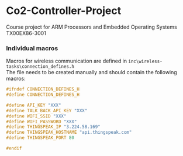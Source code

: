 # Co2-Controller-Project
 Course project for ARM Processors and Embedded Operating Systems TX00EX86-3001


### Individual macros
Macros for wireless communication are defined in `inc\wireless-tasks\connection_defines.h`<br>
The file needs to be created manually and should contain the following macros:<br>
```c
#ifndef CONNECTION_DEFINES_H
#define CONNECTION_DEFINES_H

#define API_KEY "XXX"
#define TALK_BACK_API_KEY "XXX"
#define WIFI_SSID "XXX"
#define WIFI_PASSWORD "XXX"
#define THINGSPEAK_IP "3.224.58.169"
#define THINGSPEAK_HOSTNAME "api.thingspeak.com"
#define THINGSPEAK_PORT 80

#endif
```
